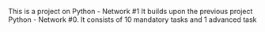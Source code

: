 This is a project on Python - Network #1
It builds upon the previous project Python - Network #0.
It consists of 10 mandatory tasks and 1 advanced task
